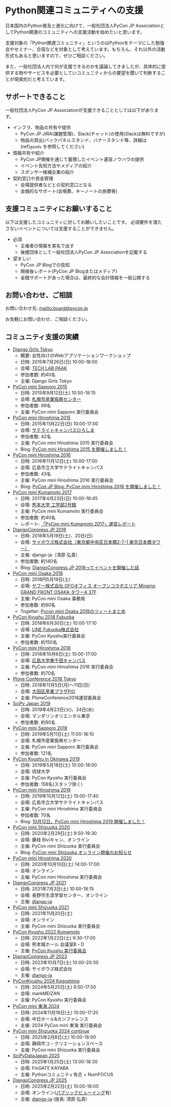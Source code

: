 # Python関連コミュニティへの支援

日本国内のPython普及と進化に向けて、一般社団法人PyCon JP AssociationとしてPython関連のコミュニティへの支援活動を始めたいと思います。

支援対象の「Python関連コミュニティ」というのはPythonをテーマにした勉強会やセミナー、合宿などを対象として考えています。もちろん、それ以外の活動形式もあると思いますので、ぜひご相談ください。

また、一般社団法人内で何が支援できるのかを議論してきましたが、具体的に提供する物やサービスを必要としていコミュニティからの要望を聞いて判断することが現実的だと考えています。

## サポートできること

一般社団法人PyCon JP Associationが支援できることとしては以下があります。

- インフラ、物品の共有や提供
  - PyCon JP JIRA(課題管理)、Slack(チャット)の使用(Slackは無料ですが)
  - 物品の貸出(バックパネルスタンド、バナースタンド等、詳細は {ref}`goods` を参照してください)
- 情報共有や紹介
  - PyCon JP開催を通じて蓄積したイベント運営ノウハウの提供
  - イベント告知方法やメディアの紹介
  - スポンサー候補企業の紹介
- 契約窓口や資金管理
  - 会場提供者などとの契約窓口となる
  - 金銭的なサポート(会場費、キーノートの旅費等)

## 支援コミュニティにお願いすること

以下は支援したコミュニティに対してお願いしたいことです。
必須要件を満たさないイベントについては支援することができません。

- 必須
  - 主催者の情報を実名で出す
  - 後援団体として一般社団法人PyCon JP Associationを記載する
- 望ましい
  - PyCon JP Blogでの告知
  - 開催後レポート(PyCon JP Blogまたはメディア)
  - 金銭サポートがあった場合は、最終的な会計情報を一般公開する

## お問い合わせ、ご相談

お問い合わせ先: <mailto:board@pycon.jp>

お気軽にお問い合わせ、ご相談ください。

[django-ja]: https://djangoproject.jp/

## コミュニティ支援の実績

- [Django Girls Tokyo](https://djangogirls.org/tokyo/)
  - 概要: 女性向けのWebアプリケーションワークショップ
  - 日時: 2015年7月26日(日) 10:00-18:00
  - 会場: [TECH LAB PAAK](http://techlabpaak.com/)
  - 参加者数: 約40名
  - 主催: Django Girls Tokyo
- [PyCon mini Sapporo 2015](https://sapporo.pycon.jp/2015/)
  - 日時: 2015年9月12日(土) 10:50-18:15
  - 会場: [札幌市産業振興センター](https://www.sapporosansin.jp/)
  - 参加者数: 99名
  - 主催: PyCon mini Sapporo 実行委員会
- [PyCon mini Hiroshima 2015](https://hiroshima.pycon.jp/2015.html)
  - 日時: 2015年11月22日(日) 10:00-17:00
  - 会場: [サテライトキャンパスひろしま](https://www.pu-hiroshima.ac.jp/site/satellite/accessmap.html)
  - 参加者数: 42名
  - 主催: PyCon mini Hiroshima 2015 実行委員会
  - Blog: [PyCon mini Hiroshima 2015 を開催しました！](https://pyconjp.blogspot.com/2015/12/pycon-mini-hiroshima-2015.html)
- [PyCon mini Hiroshima 2016](https://hiroshima.pycon.jp/2016/)
  - 日時: 2016年11月12日(土) 10:00-17:00
  - 会場: 広島市立大学サテライトキャンパス
  - 参加者数: 43名
  - 主催: PyCon mini Hiroshima 2016 実行委員会
  - Blog: [PyCon JP Blog: PyCon mini Hiroshima 2016 を開催しました！](https://pyconjp.blogspot.com/2016/11/pycon-mini-hiroshima-2016.html)
- [PyCon mini Kumamoto 2017](https://kumamoto.pycon.jp/)
  - 日時: 2017年4月23日(日) 10:00-16:45
  - 会場: [熊本大学 工学部2号館](https://www.kumamoto-u.ac.jp/)
  - 主催: PyCon mini Kumamoto 実行委員会
  - 参加者数: 約40名
  - レポート: [「PyCon mini Kumamoto 2017」運営レポート](https://gihyo.jp/news/report/2017/05/2201)
- [DjangoCongress JP 2018](https://djangocongress.jp/)
  - 日時: 2018年5月19日(土)、20日(日)
  - 会場: [サイボウズ株式会社（東京都中央区日本橋2-7-1 東京日本橋タワー）](https://cybozu.co.jp/company/access/tokyo/)
  - 主催: django-ja（清原 弘貴）
  - 参加者数: 約140名
  - Blog: [DjangoCongress JP 2018ってイベントを開催した話](https://blog.hirokiky.org/entry/2018/05/20/175020)
- [PyCon mini Osaka 2018](https://osaka.pycon.jp/)
  - 日時: 2018円5月19日(土)
  - 会場: [ヤフー株式会社 GFOオフィス オープンコラボエリア Minamo GRAND FRONT OSAKA タワーA 37F](https://yahoo.jp/Niew1l)
  - 主催: PyCon mini Osaka 事務局
  - 参加者数: 約90名
  - Togetter: [Pycon mini Osaka 2018のツィートまとめ](https://togetter.com/li/1230783)
- [PyCon Kyushu 2018 Fukuoka](http://kyushu.pycon.jp/)
  - 日時: 2018年6月30日(土) 10:00-17:10
  - 会場: [LINE Fukuoka株式会社](https://linefukuoka.co.jp/ja/)
  - 主催: PyCon Kyushu実行委員会
  - 参加者数: 約150名
- [PyCon mini Hiroshima 2018](https://hiroshima.pycon.jp/)
  - 日時: 2018年10月6日(土) 10:00-17:00
  - 会場: [広島大学東千田キャンパス](https://www.hiroshima-u.ac.jp/access/senda)
  - 主催: PyCon mini Hiroshima 2018 実行委員会
  - 参加者数: 約70名
- [Plone Conference 2018 Tokyo](https://2018.ploneconf.org/)
  - 日時: 2018年11月5日(月)〜11日(日)
  - 会場: [大田区産業プラザPiO](https://www.pio-ota.net/)
  - 主催: PloneConference2018運営委員会
- [SciPy Japan 2019](https://www.scipyjapan2019.scipy.org/?lang=ja)
  - 日時: 2019年4月23日(火)、24日(水)
  - 会場: マンダリンオリエンタル東京
  - 参加者数: 約90名
- [PyCon mini Sapporo 2019](https://sapporo.pycon.jp/2019/)
  - 日時: 2019年5月11日(土) 11:00-18:10
  - 会場: 札幌市産業振興センター
  - 主催: PyCon mini Sapporo 実行委員会
  - 参加者数: 121名
- [PyCon Kyushu in Okinawa 2019](https://kyushu.pycon.jp/2019/)
  - 日時: 2019年5月18日(土) 10:00-18:00
  - 会場: 琉球大学
  - 主催: PyCon Kyushu 実行委員会
  - 参加者数: 158名(スタッフ除く)
- [PyCon mini Hiroshima 2019](https://hiroshima.pycon.jp/2019/)
  - 日時: 2019年10月12日(土) 10:00-17:40
  - 会場: 広島市立大学サテライトキャンパス
  - 主催: PyCon mini Hiroshima 実行委員会
  - 参加者数: 70名
  - Blog: [10月12日、PyCon mini Hiroshima 2019 開催しました！](https://pyconjp.blogspot.com/2019/10/1012pycon-mini-hiroshima-2019.html)
- [PyCon mini Shizuoka 2020](https://shizuoka.pycon.jp/)
  - 日時: 2020年2月29日(土) 9:50-19:30
  - 会場: 藤枝 Biviキャン、オンライン
  - 主催: PyCon mini Shizuoka 実行委員会
  - Blog: [PyCon mini Shizuoka オンライン開催のお知らせ](https://pyconjp.blogspot.com/2020/02/pycon-mini-shizuoka.html)
- [PyCon mini Hiroshima 2020](https://hiroshima.pycon.jp/2020//)
  - 日時: 2020年10月10日(土) 14:00-17:00
  - 会場: オンライン
  - 主催: PyCon mini Hiroshima 実行委員会
- [DjangoCongress JP 2021](https://djangocongress.jp/)
  - 日時: 2021年7月3日(土) 10:00-18:15
  - 会場: 長野市生涯学習センター、オンライン
  - 主催: [django-ja]
- [PyCon mini Shizuoka 2021](https://shizuoka.pycon.jp/2021)
  - 日時: 2021年11月20日(土)
  - 会場: オンライン
  - 主催: PyCon mini Shizuoka 実行委員会
- [PyCon Kyushu 2022 Kumamoto](https://kyushu.pycon.jp/2022/)
  - 日時: 2022年1月22日(土) 9:30-17:00
  - 会場: 熊本城ホール 会議室B・D
  - 主催: [PyCon Kyushu 実行委員会](https://www.pykyushu.jp/)
- [DjangoCongress JP 2023](https://djangocongress.jp/)
  - 日時: 2023年10月7日(土) 10:00-20:30
  - 会場: サイボウズ株式会社
  - 主催: [django-ja]
- [PyConKyushu 2024 Kagoshima](https://kyushu.pycon.jp/2024/)
  - 日時: 2024年5月25日(土) 9:50-17:50
  - 会場: markMEIZAN
  - 主催: PyCon Kyushu 実行委員会
- [PyCon mini 東海 2024](https://tokai.pycon.jp/2024/)
  - 日時: 2024年11月16日(土) 10:00-17:20
  - 会場: 中日ホール&カンファレンス
  - 主催: 2024 PyCon mini 東海 実行委員会 
- [PyCon mini Shizuoka 2024 continue](https://shizuoka.pycon.jp/2024/)
  - 日時: 2025年2月8日(土) 10:00-18:00
  - 会場: 静岡市コ・クリエーションスペース 
  - 主催: PyCon mini Shizuoka 実行委員会
- [SciPyDataJapan 2025](https://scipydata.connpass.com/event/337318/)
  - 日時: 2025年1月25日(土) 13:00-18:30
  - 会場: FinGATE KAYABA
  - 主催: Pythonコミュニティ有志 + NumFOCUS
- [DjangoCongress JP 2025](https://djangocongress.jp/)
  - 日時: 2025年2月22日(土) 10:00-18:00
  - 会場: オンライン([パブリックビューイング](https://django.connpass.com/event/345417/)有)
  - 主催: [django-ja](https://djangoproject.jp) (座長: 清原 弘貴)

